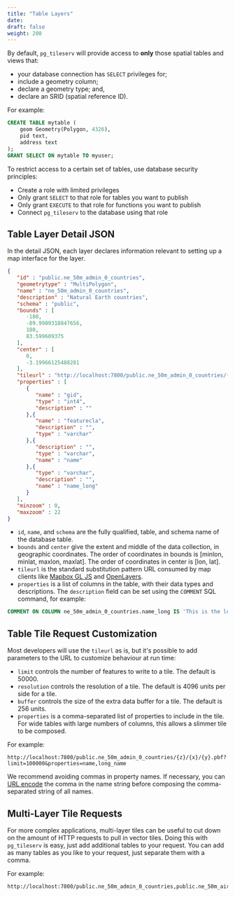 ```yaml
---
title: "Table Layers"
date:
draft: false
weight: 200
---
```


By default, `pg_tileserv` will provide access to **only** those spatial tables and views that:

* your database connection has `SELECT` privileges for;
* include a geometry column;
* declare a geometry type; and,
* declare an SRID (spatial reference ID).

For example:
```sql
CREATE TABLE mytable (
    geom Geometry(Polygon, 4326),
    pid text,
    address text
);
GRANT SELECT ON mytable TO myuser;
```

To restrict access to a certain set of tables, use database security principles:

* Create a role with limited privileges
* Only grant `SELECT` to that role for tables you want to publish
* Only grant `EXECUTE` to that role for functions you want to publish
* Connect `pg_tileserv` to the database using that role

## Table Layer Detail JSON

In the detail JSON, each layer declares information relevant to setting up a map interface for the layer.

```json
{
   "id" : "public.ne_50m_admin_0_countries",
   "geometrytype" : "MultiPolygon",
   "name" : "ne_50m_admin_0_countries",
   "description" : "Natural Earth countries",
   "schema" : "public",
   "bounds" : [
      -180,
      -89.9989318847656,
      180,
      83.599609375
   ],
   "center" : [
      0,
      -3.19966125488281
   ],
   "tileurl" : "http://localhost:7800/public.ne_50m_admin_0_countries/{z}/{x}/{y}.pbf",
   "properties" : [
      {
         "name" : "gid",
         "type" : "int4",
         "description" : ""
      },{
         "name" : "featurecla",
         "description" : "",
         "type" : "varchar"
      },{
         "description" : "",
         "type" : "varchar",
         "name" : "name"
      },{
         "type" : "varchar",
         "description" : "",
         "name" : "name_long"
      }
   ],
   "minzoom" : 0,
   "maxzoom" : 22
}
```
* `id`, `name`, and `schema` are the fully qualified, table, and schema name of the database table.
* `bounds` and `center` give the extent and middle of the data collection, in geographic coordinates. The order of coordinates in bounds is [minlon, minlat, maxlon, maxlat]. The order of coordinates in center is [lon, lat].
* `tileurl` is the standard substitution pattern URL consumed by map clients like [Mapbox GL JS](https://docs.mapbox.com/mapbox-gl-js/api/) and [OpenLayers](https://openlayers.org).
* `properties` is a list of columns in the table, with their data types and descriptions. The `description` field can be set using the `COMMENT` SQL command, for example:

```sql
COMMENT ON COLUMN ne_50m_admin_0_countries.name_long IS 'This is the long name';
```

## Table Tile Request Customization

Most developers will use the `tileurl` as is, but it's possible to add parameters to the URL to customize behaviour at run time:

* `limit` controls the number of features to write to a tile. The default is 50000.
* `resolution` controls the resolution of a tile. The default is 4096 units per side for a tile.
* `buffer` controls the size of the extra data buffer for a tile. The default is 256 units.
* `properties` is a comma-separated list of properties to include in the tile. For wide tables with large numbers of columns, this allows a slimmer tile to be composed.

For example:

    http://localhost:7800/public.ne_50m_admin_0_countries/{z}/{x}/{y}.pbf?limit=100000&properties=name,long_name

We recommend avoiding commas in property names. If necessary, you can [URL encode](https://en.wikipedia.org/wiki/Percent-encoding) the comma in the name string before composing the comma-separated string of all names.

## Multi-Layer Tile Requests

For more complex applications, multi-layer tiles can be useful to cut down on the amount of HTTP requests to pull in vector tiles. Doing this with `pg_tileserv` is easy, just add additional tables to your request. You can add as many tables as you like to your request, just separate them with a comma.

For example:

    http://localhost:7800/public.ne_50m_admin_0_countries,public.ne_50m_airports/{z}/{x}/{y}.pbf
